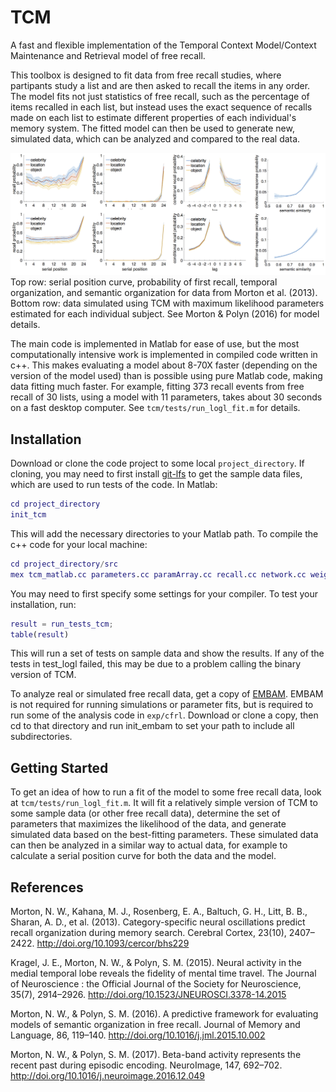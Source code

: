 # TCM
A fast and flexible implementation of the Temporal Context Model/Context Maintenance and Retrieval model of free recall.

This toolbox is designed to fit data from free recall studies, where partipants study a list and are then asked to recall the items in any order. The model fits not just statistics of free recall, such as the percentage of items recalled in each list, but instead uses the exact sequence of recalls made on each list to estimate different properties of each individual's memory system. The fitted model can then be used to generate new, simulated data, which can be analyzed and compared to the real data.

![example fit](https://github.com/prestonlab/tcm/blob/master/figs/fit_example.png)
Top row: serial position curve, probability of first recall, temporal organization, and semantic organization for data from Morton et al. (2013). Bottom row: data simulated using TCM with maximum likelihood parameters estimated for each individual subject. See Morton & Polyn (2016) for model details.

The main code is implemented in Matlab for ease of use, but the most computationally intensive work is implemented in compiled code written in c++. This makes evaluating a model about 8-70X faster (depending on the version of the model used) than is possible using pure Matlab code, making data fitting much faster. For example, fitting 373 recall events from free recall of 30 lists, using a model with 11 parameters, takes about 30 seconds on a fast desktop computer. See `tcm/tests/run_logl_fit.m` for details.

## Installation

Download or clone the code project to some local `project_directory`. If cloning, you may need to first install [git-lfs](https://git-lfs.github.com) to get the sample data files, which are used to run tests of the code. In Matlab:

```matlab
cd project_directory
init_tcm
```

This will add the necessary directories to your Matlab path. To compile the c++ code for your local machine:

```matlab
cd project_directory/src
mex tcm_matlab.cc parameters.cc paramArray.cc recall.cc network.cc weights.cc context.cc 
```

You may need to first specify some settings for your compiler. To test your installation, run:

```matlab
result = run_tests_tcm;
table(result)
```

This will run a set of tests on sample data and show the results. If any of the tests in test_logl failed, this may be due to a problem calling the binary version of TCM.

To analyze real or simulated free recall data, get a copy of [EMBAM](https://github.com/seanpolyn/EMBAM). EMBAM is not required for running simulations or parameter fits, but is required to run some of the analysis code in `exp/cfrl`. Download or clone a copy, then cd to that directory and run init_embam to set your path to include all subdirectories.

## Getting Started

To get an idea of how to run a fit of the model to some free recall data, look at `tcm/tests/run_logl_fit.m`. It will fit a relatively simple version of TCM to some sample data (or other free recall data), determine the set of parameters that maximizes the likelihood of the data, and generate simulated data based on the best-fitting parameters. These simulated data can then be analyzed in a similar way to actual data, for example to calculate a serial position curve for both the data and the model.

## References

Morton, N. W., Kahana, M. J., Rosenberg, E. A., Baltuch, G. H., Litt, B. B., Sharan, A. D., et al. (2013). Category-specific neural oscillations predict recall organization during memory search. Cerebral Cortex, 23(10), 2407–2422. http://doi.org/10.1093/cercor/bhs229

Kragel, J. E., Morton, N. W., & Polyn, S. M. (2015). Neural activity in the medial temporal lobe reveals the fidelity of mental time travel. The Journal of Neuroscience : the Official Journal of the Society for Neuroscience, 35(7), 2914–2926. http://doi.org/10.1523/JNEUROSCI.3378-14.2015

Morton, N. W., & Polyn, S. M. (2016). A predictive framework for evaluating models of semantic organization in free recall. Journal of Memory and Language, 86, 119–140. http://doi.org/10.1016/j.jml.2015.10.002

Morton, N. W., & Polyn, S. M. (2017). Beta-band activity represents the recent past during episodic encoding. NeuroImage, 147, 692–702. http://doi.org/10.1016/j.neuroimage.2016.12.049
